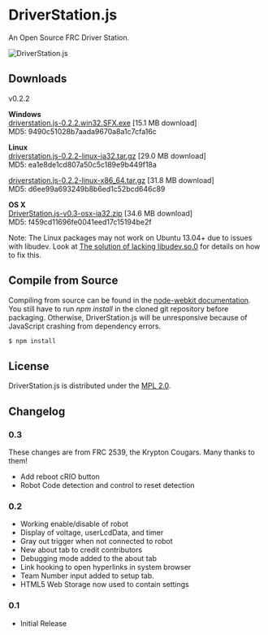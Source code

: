 # DriverStation.js

An Open Source FRC Driver Station.

![DriverStation.js](http://i.imgur.com/vMrjbTg.png)

## Downloads

v0.2.2

**Windows**  
[driverstation.js-0.2.2.win32.SFX.exe](http://ubuntuone.com/7Vt37YX2Hr8oyzJ6oydXgg) [15.1 MB download]  
MD5: 9490c51028b7aada9670a8a1c7cfa16c

**Linux**  
[driverstation.js-0.2.2-linux-ia32.tar.gz](http://ubuntuone.com/6c7cMCrfMJV4fn4lnYoRBu)  [29.0 MB download]  
MD5: ea1e8de1cd807a50c5c189e9b449f18a

[driverstation.js-0.2.2-linux-x86_64.tar.gz](http://ubuntuone.com/3tjxxS7Q2Cnq4qga7vhdbD) [31.8 MB download]  
MD5: d6ee99a693249b8b6ed1c52bcd646c89

**OS X**  
[DriverStation.js-v0.3-osx-ia32.zip](http://ubuntuone.com/40BcjlrEUXERddrzrpMbHO) [34.6 MB download]  
MD5: f459cd11696fe0041eed17c15194be2f

Note: The Linux packages may not work on Ubuntu 13.04+ due to issues with libudev.
Look at [The solution of lacking libudev.so.0](https://github.com/rogerwang/node-webkit/wiki/The-solution-of-lacking-libudev.so.0) for details on how to fix this.

## Compile from Source

Compiling from source can be found in the [node-webkit documentation](https://github.com/rogerwang/node-webkit/wiki/How-to-package-and-distribute-your-apps).
You still have to run *npm install* in the cloned git repository before
packaging. Otherwise, DriverStation.js will be unresponsive because of
JavaScript crashing from dependency errors.

``` bash
$ npm install
```

## License

DriverStation.js is distributed under the [MPL 2.0](http://www.mozilla.org/MPL/2.0/).

## Changelog

### 0.3
These changes are from FRC 2539, the Krypton Cougars. Many thanks to them!
- Add reboot cRIO button
- Robot Code detection and control to reset detection

### 0.2
- Working enable/disable of robot
- Display of voltage, userLcdData, and timer
- Gray out trigger when not connected to robot
- New about tab to credit contributors
- Debugging mode added to the about tab
- Link hooking to open hyperlinks in system browser
- Team Number input added to setup tab.
- HTML5 Web Storage now used to contain settings

### 0.1
- Initial Release
